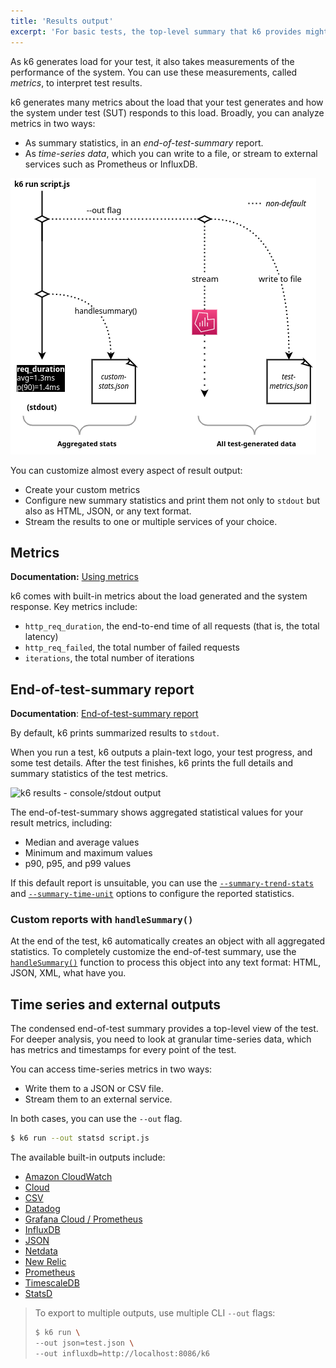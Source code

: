 ```yaml
---
title: 'Results output'
excerpt: 'For basic tests, the top-level summary that k6 provides might be enough. For detailed analysis, you can stream all data your test outputs to an external source.'
---
```


As k6 generates load for your test, it also takes measurements of the performance of the system.
You can use these measurements, called _metrics_, to interpret test results.

k6 generates many metrics about the load that your test generates and how the system under test (SUT) responds to this load.
Broadly, you can analyze metrics in two ways:
- As summary statistics, in an _end-of-test-summary_ report.
- As _time-series data_, which you can write to a file, or stream to external services such as Prometheus or InfluxDB.

![A diagram of the two broad ways to handle results: aggregated and granular](./images/k6-results-diagram.png)

You can customize almost every aspect of result output:
- Create your custom metrics
- Configure new summary statistics and print them not only to `stdout` but also as HTML, JSON, or any text format.
- Stream the results to one or multiple services of your choice.

## Metrics

**Documentation:** [Using metrics](/using-k6/metrics)

k6 comes with built-in metrics about the load generated and the system response.
Key metrics include:
- `http_req_duration`, the end-to-end time of all requests (that is, the total latency)
- `http_req_failed`, the total number of failed requests
- `iterations`, the total number of iterations

## End-of-test-summary report

**Documentation**: [End-of-test-summary report](results-visualization/end-of-test-summary/)

By default, k6 prints summarized results to `stdout`.

When you run a test, k6 outputs a plain-text logo, your test progress, and some test details.
After the test finishes, k6 prints the full details and summary statistics of the test metrics.

![k6 results - console/stdout output](./images/k6-results-stdout.png)

The end-of-test-summary shows aggregated statistical values for your result metrics, including:
- Median and average values
- Minimum and maximum values
- p90, p95, and p99 values

If this default report is unsuitable, you can use
the [`--summary-trend-stats`](/using-k6/k6-options/reference#summary-trend-stats) and [`--summary-time-unit`](/using-k6/k6-options/reference/#summary-time-unit) options to configure the reported statistics.

### Custom reports with `handleSummary()`

At the end of the test, k6 automatically creates an object with all aggregated statistics.
To completely customize the end-of-test summary,
use the [`handleSummary()`](/results-visualization/end-of-test-summary/#customize-with-handlesummary) function to process this object into any text format: HTML, JSON, XML, what have you.

## Time series and external outputs

The condensed end-of-test summary provides a top-level view of the test.
For deeper analysis, you need to look at granular time-series data,
which has metrics and timestamps for every point of the test.

You can access time-series metrics in two ways:
- Write them to a JSON or CSV file.
- Stream them to an external service.

In both cases, you can use the `--out` flag.

```sh
$ k6 run --out statsd script.js
```

The available built-in outputs include:

<Glossary>

- [Amazon CloudWatch](/results-visualization/amazon-cloudwatch)
- [Cloud](/results-visualization/cloud)
- [CSV](/results-visualization/csv)
- [Datadog](/results-visualization/datadog)
- [Grafana Cloud / Prometheus](/results-visualization/grafana-cloud)
- [InfluxDB](/results-visualization/influxdb-+-grafana)
- [JSON](/results-visualization/json)
- [Netdata](/results-visualization/netdata)
- [New Relic](/results-visualization/new-relic)
- [Prometheus](/results-visualization/prometheus)
- [TimescaleDB](/results-visualization/timescaledb)
- [StatsD](/results-visualization/statsd)

</Glossary>

<Blockquote mod="note" title="You can also send metrics simultaneously to several outputs">

To export to multiple outputs, use multiple CLI `--out` flags:

```bash
$ k6 run \
--out json=test.json \
--out influxdb=http://localhost:8086/k6
```

</Blockquote>



